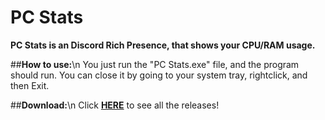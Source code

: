 # PC Stats
**PC Stats is an Discord Rich Presence, that shows your CPU/RAM usage.**

##**How to use:**\n
You just run the "PC Stats.exe" file, and the program should run. You can close it by going to your system tray, rightclick, and then Exit.

##**Download:**\n
Click [**HERE**](https://github.com/j4asper/PC_Stats/releases) to see all the releases!
